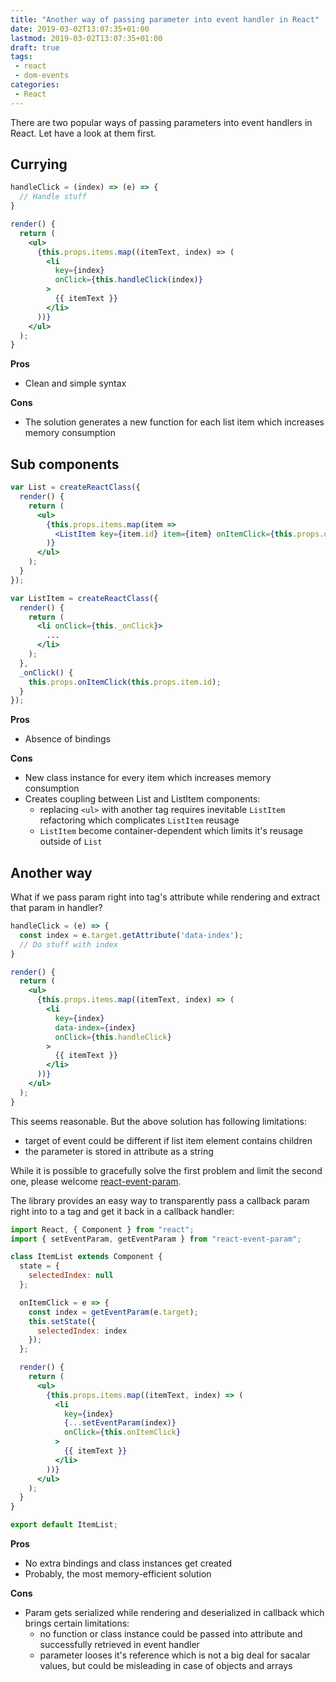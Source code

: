 ```yaml
---
title: "Another way of passing parameter into event handler in React"
date: 2019-03-02T13:07:35+01:00
lastmod: 2019-03-02T13:07:35+01:00
draft: true
tags:
 - react
 - dom-events
categories:
 - React
---
```


There are two popular ways of passing parameters into event handlers in React. Let have a look at them first.

## Currying

```jsx harmony
handleClick = (index) => (e) => {
  // Handle stuff
}

render() {
  return (
    <ul>
      {this.props.items.map((itemText, index) => (
        <li
          key={index}
          onClick={this.handleClick(index)}
        >
          {{ itemText }}
        </li>
      ))}
    </ul>
  );
}
```


**Pros**

* Clean and simple syntax

**Cons**

* The solution generates a new function for each list item which increases memory consumption


## Sub components

```jsx harmony
var List = createReactClass({
  render() {
    return (
      <ul>
        {this.props.items.map(item =>
          <ListItem key={item.id} item={item} onItemClick={this.props.onItemClick} />
        )}
      </ul>
    );
  }
});

var ListItem = createReactClass({
  render() {
    return (
      <li onClick={this._onClick}>
        ...
      </li>
    );
  },
  _onClick() {
    this.props.onItemClick(this.props.item.id);
  }
});
```

**Pros**

* Absence of bindings

**Cons**

* New class instance for every item which increases memory consumption
* Creates coupling between List and ListItem components:
    - replacing `<ul>` with another tag requires inevitable `ListItem` refactoring which complicates `ListItem` reusage
    - `ListItem` become container-dependent which limits it's reusage outside of `List`
    
## Another way

What if we pass param right into tag's attribute while rendering and extract that param in handler?

```jsx harmony
handleClick = (e) => {
  const index = e.target.getAttribute('data-index');
  // Do stuff with index
}

render() {
  return (
    <ul>
      {this.props.items.map((itemText, index) => (
        <li
          key={index}
          data-index={index}
          onClick={this.handleClick}
        >
          {{ itemText }}
        </li>
      ))}
    </ul>
  );
}
```

This seems reasonable. But the above solution has following limitations:

* target of event could be different if list item element contains children
* the parameter is stored in attribute as a string

While it is possible to gracefully solve the first problem and limit the second one,
please welcome [react-event-param](https://github.com/sneas/react-event-param).

The library provides an easy way to transparently pass a callback param right into to a tag and
get it back in a callback handler:

```jsx harmony
import React, { Component } from "react";
import { setEventParam, getEventParam } from "react-event-param";

class ItemList extends Component {
  state = {
    selectedIndex: null
  };

  onItemClick = e => {
    const index = getEventParam(e.target);
    this.setState({
      selectedIndex: index
    });
  };

  render() {
    return (
      <ul>
        {this.props.items.map((itemText, index) => (
          <li
            key={index}
            {...setEventParam(index)}
            onClick={this.onItemClick}
          >
            {{ itemText }}
          </li>
        ))}
      </ul>
    );
  }
}

export default ItemList;
```

**Pros**

* No extra bindings and class instances get created
* Probably, the most memory-efficient solution

**Cons**

* Param gets serialized while rendering and deserialized in callback which brings certain limitations:
    - no function or class instance could be passed into attribute and successfully retrieved in event handler
    - parameter looses it's reference which is not a big deal for sacalar values, but could be misleading
        in case of objects and arrays
 
